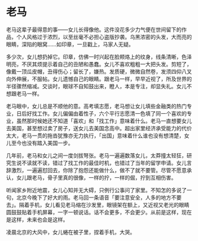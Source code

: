# 老马



老马这辈子最得意的事——女儿长得像他。这件没花多少力气便在世间留下的作品，个人风格过于浓烈，以至丝毫不必担心盗版抄袭。乌黑浓密的头发，大而亮的眼睛，深陷的眼窝……如印章，一旦戳上，马家人无疑。



多少次，女儿想扔掉它。印章，仿佛一时兴起在脸颊烙上的纹身，线条清晰，色泽明亮，不厌其烦提示着自己的丑陋和愚蠢。女儿不喜欢粗粗一大把头发。剪短了，像戴一顶瓜皮帽，丑得伤心；留长了，嫌热。发质硬，微微自然卷，发须四仰八叉向外伸展，不服帖。女儿遗憾自己的眼睛。跟老马一样，早早近视了，所及世界的半径骤然缩减。交谈时，眼球不自知鼓出来，瞪人，本是专注，却显失礼。女儿不想跟老马一样。



老马眼中，女儿总是不顺他的意。高考填志愿，老马想让女儿填些金融类的热门专业，日后好找工作。女儿偏偏由着性子，六个平行志愿清一色填了同一个喜欢的专业，虽然那时候她还不知道「喜欢」和「找工作」意味着什么。老马一直想要女儿去美国，甚至想过卖了房子，送女儿去美国念高中。超出家里经济承受能力的代价太大，老马一贯的拖沓犹豫亦无力执行，「出国」意味着什么谁也没有想清楚，女儿至今也没有踏入美国一步。



几年前，老马和女儿之间一度剑拔弩张。老马一遍遍数落女儿，太莽撞太轻狂，研究生说不读就不读，错过了找工作的最佳时机，也错过了当年的留学申请。女儿言辞激烈，一遍遍怼回去，你除了抱怨还能做什么，做不了就不要管。尽管不愿意承认，女儿跟老马，骨子里真的很像，一样的拧，一样的倔，拧到互相伤害。



听闻家乡附近地震，女儿心知并无大碍，只例行公事问了家里。不知怎的多说了一句，北京今晚下了好大的雨。老马回一条语音「要注意安全，人多的地方不要去」。隔着手机，女儿看见老马缩在沙发里，眼镜架在额上，又近视又老光的眼睛圆鼓鼓贴着手机屏幕，一字一顿说话。话不会更多，不会更少。从前是这样，现在是这样，未来也会是这样。



凌晨北京的大风中，女儿蜷在被子里，捏着手机，大哭。

 



